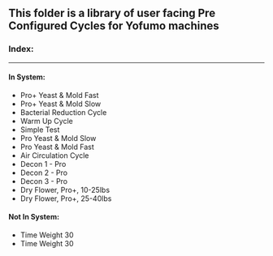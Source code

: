 ## This folder is a library of user facing Pre Configured Cycles for Yofumo machines

### Index:
-----

#### In System:

- Pro+ Yeast & Mold Fast
- Pro+ Yeast & Mold Slow
- Bacterial Reduction Cycle
- Warm Up Cycle
- Simple Test
- Pro Yeast & Mold Slow
- Pro Yeast & Mold Fast
- Air Circulation Cycle
- Decon 1 - Pro
- Decon 2 - Pro
- Decon 3 - Pro
- Dry Flower, Pro+, 10-25lbs
- Dry Flower, Pro+, 25-40lbs

#### Not In System:

- Time Weight 30
- Time Weight 30
